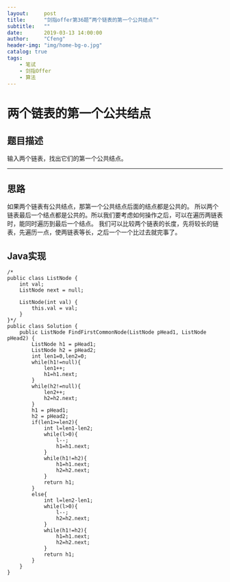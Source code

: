 ```yaml
---
layout:     post
title:      "剑指offer第36题“两个链表的第一个公共结点”"
subtitle:   ""
date:       2019-03-13 14:00:00
author:     "Cfeng"
header-img: "img/home-bg-o.jpg"
catalog: true
tags:
    - 笔试
    - 剑指Offer
    - 算法
---
```

# 两个链表的第一个公共结点
## 题目描述
输入两个链表，找出它们的第一个公共结点。
***
## 思路
如果两个链表有公共结点，那第一个公共结点后面的结点都是公共的。
所以两个链表最后一个结点都是公共的。所以我们要考虑如何操作之后，可以在遍历两链表时，能同时遍历到最后一个结点。
我们可以比较两个链表的长度，先将较长的链表，先遍历一点，使两链表等长，之后一个一个比过去就完事了。
## Java实现
```
/*
public class ListNode {
    int val;
    ListNode next = null;

    ListNode(int val) {
        this.val = val;
    }
}*/
public class Solution {
    public ListNode FindFirstCommonNode(ListNode pHead1, ListNode pHead2) {
        ListNode h1 = pHead1;
        ListNode h2 = pHead2;
        int len1=0,len2=0;
        while(h1!=null){
            len1++;
            h1=h1.next;
        }
        while(h2!=null){
            len2++;
            h2=h2.next;
        }
        h1 = pHead1;
        h2 = pHead2;
        if(len1>=len2){
            int l=len1-len2;
            while(l>0){
                l--;
                h1=h1.next;
            }
            while(h1!=h2){
                h1=h1.next;
                h2=h2.next;
            }
            return h1;
        }
        else{
            int l=len2-len1;
            while(l>0){
                l--;
                h2=h2.next;
            }
            while(h1!=h2){
                h1=h1.next;
                h2=h2.next;
            }
            return h1;
        }
    }
}
```

